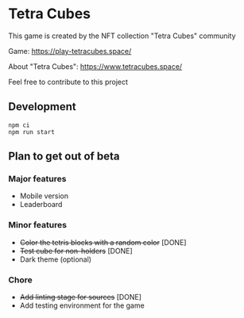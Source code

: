 # Tetra Cubes

This game is created by the NFT collection "Tetra Cubes" community

Game: https://play-tetracubes.space/

About "Tetra Cubes": https://www.tetracubes.space/

Feel free to contribute to this project 

## Development

```
npm ci
npm run start
```

## Plan to get out of beta

### Major features

- Mobile version
- Leaderboard

### Minor features

- ~~Color the tetris blocks with a random color~~ [DONE]  
- ~~Test cube for non-holders~~ [DONE]
- Dark theme (optional)

### Chore

- ~~Add linting stage for sources~~ [DONE]
- Add testing environment for the game
